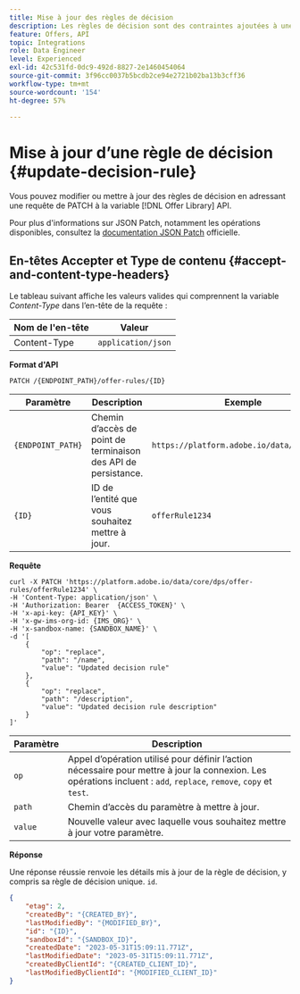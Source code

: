 ```yaml
---
title: Mise à jour des règles de décision
description: Les règles de décision sont des contraintes ajoutées à une offre personnalisée et appliquées à un profil pour déterminer son éligibilité.
feature: Offers, API
topic: Integrations
role: Data Engineer
level: Experienced
exl-id: 42c531fd-0dc9-492d-8827-2e1460454064
source-git-commit: 3f96cc0037b5bcdb2ce94e2721b02ba13b3cff36
workflow-type: tm+mt
source-wordcount: '154'
ht-degree: 57%

---
```


# Mise à jour d’une règle de décision {#update-decision-rule}

Vous pouvez modifier ou mettre à jour des règles de décision en adressant une requête de PATCH à la variable [!DNL Offer Library] API.

Pour plus d&#39;informations sur JSON Patch, notamment les opérations disponibles, consultez la [documentation JSON Patch](https://jsonpatch.com/) officielle.

## En-têtes Accepter et Type de contenu {#accept-and-content-type-headers}

Le tableau suivant affiche les valeurs valides qui comprennent la variable *Content-Type* dans l’en-tête de la requête :

| Nom de l&#39;en-tête | Valeur |
| ----------- | ----- |
| Content-Type | `application/json` |

**Format d&#39;API**

```http
PATCH /{ENDPOINT_PATH}/offer-rules/{ID}
```

| Paramètre | Description | Exemple |
| --------- | ----------- | ------- |
| `{ENDPOINT_PATH}` | Chemin d’accès de point de terminaison des API de persistance. | `https://platform.adobe.io/data/core/dps/` |
| `{ID}` | ID de l’entité que vous souhaitez mettre à jour. | `offerRule1234` |

**Requête**

```shell
curl -X PATCH 'https://platform.adobe.io/data/core/dps/offer-rules/offerRule1234' \
-H 'Content-Type: application/json' \
-H 'Authorization: Bearer  {ACCESS_TOKEN}' \
-H 'x-api-key: {API_KEY}' \
-H 'x-gw-ims-org-id: {IMS_ORG}' \
-H 'x-sandbox-name: {SANDBOX_NAME}' \
-d '[
    {
        "op": "replace",
        "path": "/name",
        "value": "Updated decision rule"
    },
    {
        "op": "replace",
        "path": "/description",
        "value": "Updated decision rule description"
    }
]'
```

| Paramètre | Description |
| --------- | ----------- |
| `op` | Appel d’opération utilisé pour définir l’action nécessaire pour mettre à jour la connexion. Les opérations incluent : `add`, `replace`, `remove`, `copy` et `test`. |
| `path` | Chemin d’accès du paramètre à mettre à jour. |
| `value` | Nouvelle valeur avec laquelle vous souhaitez mettre à jour votre paramètre. |

**Réponse**

Une réponse réussie renvoie les détails mis à jour de la règle de décision, y compris sa règle de décision unique. `id`.

```json
{
    "etag": 2,
    "createdBy": "{CREATED_BY}",
    "lastModifiedBy": "{MODIFIED_BY}",
    "id": "{ID}",
    "sandboxId": "{SANDBOX_ID}",
    "createdDate": "2023-05-31T15:09:11.771Z",
    "lastModifiedDate": "2023-05-31T15:09:11.771Z",
    "createdByClientId": "{CREATED_CLIENT_ID}",
    "lastModifiedByClientId": "{MODIFIED_CLIENT_ID}"
}
```
